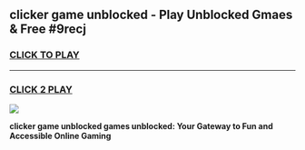 
## clicker game unblocked - Play Unblocked Gmaes & Free #9recj
<h3>
<a href="https://news.freeplayer.one?title=clicker_game_unblocked&ref=03M">CLICK TO PLAY</a></h3>
<hr>

<h3>
<a href="https://news.freeplayer.one?title=clicker_game_unblocked&ref=03M">CLICK 2 PLAY</a>
  
</h3>

<a href="https://news.freeplayer.one?title=clicker_game_unblocked&ref=03M"><img src="https://clearcache.store/games.png"></a>


**clicker game unblocked games unblocked: Your Gateway to Fun and Accessible Online Gaming**
